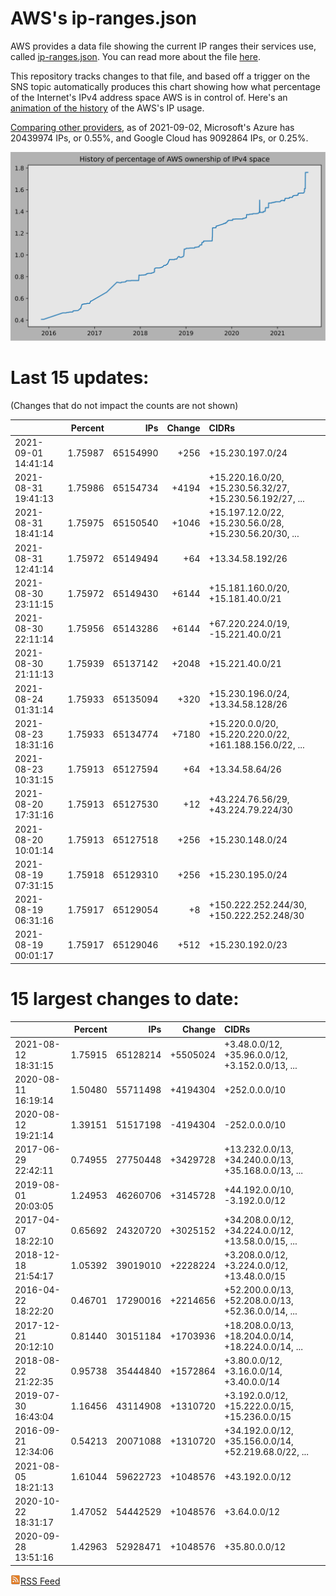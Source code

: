 # AWS's ip-ranges.json

AWS provides a data file showing the current IP ranges their
services use, called [ip-ranges.json](https://ip-ranges.amazonaws.com/ip-ranges.json).  You 
can read more about the file [here](https://docs.aws.amazon.com/general/latest/gr/aws-ip-ranges.html).

This repository tracks changes to that file, and based off a trigger on the SNS topic 
automatically produces this chart showing how what percentage of the Internet's IPv4 
address space AWS is in control of.  Here's an 
[animation of the history](https://youtu.be/Su25yl7eol8) of the AWS's IP usage.

[Comparing other providers](https://github.com/seligman/cloud_sizes), as of 2021-09-02, Microsoft's Azure has 20439974 IPs, or 0.55%, and Google Cloud has 9092864 IPs, or 0.25%.

![History of AWS](history_count.svg)

# Last 15 updates:

(Changes that do not impact the counts are not shown)

| | Percent | IPs | Change | CIDRs |
| :--- | ---: | ---: | ---: | :--- |
| 2021-09-01 14:41:14 | 1.75987 | 65154990 | +256 | +15.230.197.0/24 |
| 2021-08-31 19:41:13 | 1.75986 | 65154734 | +4194 | +15.220.16.0/20, +15.230.56.32/27, +15.230.56.192/27, ... |
| 2021-08-31 18:41:14 | 1.75975 | 65150540 | +1046 | +15.197.12.0/22, +15.230.56.0/28, +15.230.56.20/30, ... |
| 2021-08-31 12:41:14 | 1.75972 | 65149494 | +64 | +13.34.58.192/26 |
| 2021-08-30 23:11:15 | 1.75972 | 65149430 | +6144 | +15.181.160.0/20, +15.181.40.0/21 |
| 2021-08-30 22:11:14 | 1.75956 | 65143286 | +6144 | +67.220.224.0/19, -15.221.40.0/21 |
| 2021-08-30 21:11:13 | 1.75939 | 65137142 | +2048 | +15.221.40.0/21 |
| 2021-08-24 01:31:14 | 1.75933 | 65135094 | +320 | +15.230.196.0/24, +13.34.58.128/26 |
| 2021-08-23 18:31:16 | 1.75933 | 65134774 | +7180 | +15.220.0.0/20, +15.220.220.0/22, +161.188.156.0/22, ... |
| 2021-08-23 10:31:15 | 1.75913 | 65127594 | +64 | +13.34.58.64/26 |
| 2021-08-20 17:31:16 | 1.75913 | 65127530 | +12 | +43.224.76.56/29, +43.224.79.224/30 |
| 2021-08-20 10:01:14 | 1.75913 | 65127518 | +256 | +15.230.148.0/24 |
| 2021-08-19 07:31:15 | 1.75918 | 65129310 | +256 | +15.230.195.0/24 |
| 2021-08-19 06:31:16 | 1.75917 | 65129054 | +8 | +150.222.252.244/30, +150.222.252.248/30 |
| 2021-08-19 00:01:17 | 1.75917 | 65129046 | +512 | +15.230.192.0/23 |


# 15 largest changes to date:

| | Percent | IPs | Change | CIDRs |
| :--- | ---: | ---: | ---: | :--- |
| 2021-08-12 18:31:15 | 1.75915 | 65128214 | +5505024 | +3.48.0.0/12, +35.96.0.0/12, +3.152.0.0/13, ... |
| 2020-08-11 16:19:14 | 1.50480 | 55711498 | +4194304 | +252.0.0.0/10 |
| 2020-08-12 19:21:14 | 1.39151 | 51517198 | -4194304 | -252.0.0.0/10 |
| 2017-06-29 22:42:11 | 0.74955 | 27750448 | +3429728 | +13.232.0.0/13, +34.240.0.0/13, +35.168.0.0/13, ... |
| 2019-08-01 20:03:05 | 1.24953 | 46260706 | +3145728 | +44.192.0.0/10, -3.192.0.0/12 |
| 2017-04-07 18:22:10 | 0.65692 | 24320720 | +3025152 | +34.208.0.0/12, +34.224.0.0/12, +13.58.0.0/15, ... |
| 2018-12-18 21:54:17 | 1.05392 | 39019010 | +2228224 | +3.208.0.0/12, +3.224.0.0/12, +13.48.0.0/15 |
| 2016-04-22 18:22:20 | 0.46701 | 17290016 | +2214656 | +52.200.0.0/13, +52.208.0.0/13, +52.36.0.0/14, ... |
| 2017-12-21 20:12:10 | 0.81440 | 30151184 | +1703936 | +18.208.0.0/13, +18.204.0.0/14, +18.224.0.0/14, ... |
| 2018-08-22 21:22:35 | 0.95738 | 35444840 | +1572864 | +3.80.0.0/12, +3.16.0.0/14, +3.40.0.0/14 |
| 2019-07-30 16:43:04 | 1.16456 | 43114908 | +1310720 | +3.192.0.0/12, +15.222.0.0/15, +15.236.0.0/15 |
| 2016-09-21 12:34:06 | 0.54213 | 20071088 | +1310720 | +34.192.0.0/12, +35.156.0.0/14, +52.219.68.0/22, ... |
| 2021-08-05 18:21:13 | 1.61044 | 59622723 | +1048576 | +43.192.0.0/12 |
| 2020-10-22 18:31:17 | 1.47052 | 54442529 | +1048576 | +3.64.0.0/12 |
| 2020-09-28 13:51:16 | 1.42963 | 52928471 | +1048576 | +35.80.0.0/12 |


[![RSS Icon](rss-icon.png)RSS Feed](https://raw.githubusercontent.com/seligman/aws-ip-ranges/master/rss.xml)
